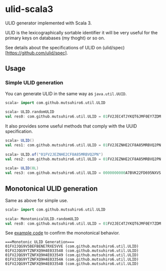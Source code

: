 # ulid-scala3

ULID generator implemented with Scala 3.

ULID is the lexicographically sortable identifier it will be very useful for the primary keys on databases (my thoght) or so on.

See details about the specifications of ULID on (ulid/spec)[https://github.com/ulid/spec].

## Usage

### Simple ULID generation

You can generate ULID in the same way as `java.util.UUID`.

```scala
scala> import com.github.mutsuhiro6.util.ULID
                                                                                                                     
scala> ULID.randomULID
val res0: com.github.mutsuhiro6.util.ULID = 01FV2JEC4TJYKQT6JMF0EY7ZDM
```

It also provides some useful methods that comply with the UUID specification.

```scala
scala> ULID()
val res1: com.github.mutsuhiro6.util.ULID = 01FV2JEZNHE2CF8A85MRBVQ2PN
                                                                                                                     
scala> ULID.of("01FV2JEZNHE2CF8A85MRBVQ2PN")
val res2: com.github.mutsuhiro6.util.ULID = 01FV2JEZNHE2CF8A85MRBVQ2PN
                                                                                                                     
scala> ULID(0L)
val res3: com.github.mutsuhiro6.util.ULID = 0000000000A7BVK22FD695NXVS
```

## Monotonical ULID generation

Same as above for simple use.

```scala
scala> import com.github.mutsuhiro6.util.ULID
                                                                                                                     
scala> MonotonicalULID.randomULID
val res0: com.github.mutsuhiro6.util.ULID = 01FV2JEC4TJYKQT6JMF0EY7ZDM
```

See [example code](example/scala_3/src/main/scala/ULIDExample.scala) to confirm the monotonical behavior.

```
===Monotonic ULID Generation===
01FV2JQG9V5BEFBENE7RXE5VVE (com.github.mutsuhiro6.util.ULID)
01FV2JQG9YTZNFXQ9H4E033548 (com.github.mutsuhiro6.util.ULID)
01FV2JQG9YTZNFXQ9H4E033549 (com.github.mutsuhiro6.util.ULID)
01FV2JQG9YTZNFXQ9H4E03354A (com.github.mutsuhiro6.util.ULID)
01FV2JQG9YTZNFXQ9H4E03354B (com.github.mutsuhiro6.util.ULID)
```
